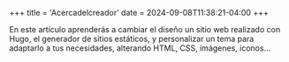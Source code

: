 +++
title = 'Acercadelcreador'
date = 2024-09-08T11:38:21-04:00
+++

En este artículo aprenderás a cambiar el diseño un sitio web realizado con Hugo, el generador de sitios estáticos, y personalizar un tema para adaptarlo a tus necesidades, alterando HTML, CSS, imágenes, iconos...